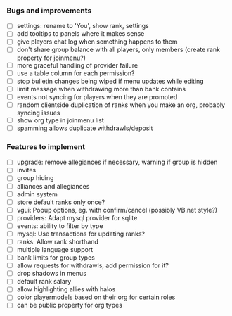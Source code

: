 ### Bugs and improvements
- [ ] settings: rename to 'You', show rank, settings
- [ ] add tooltips to panels where it makes sense
- [ ] give players chat log when something happens to them
- [ ] don't share group balance with all players, only members (create rank property for joinmenu?)
- [ ] more graceful handling of provider failure
- [ ] use a table column for each permission?
- [ ] stop bulletin changes being wiped if menu updates while editing
- [ ] limit message when withdrawing more than bank contains
- [ ] events not syncing for players when they are promoted
- [ ] random clientside duplication of ranks when you make an org, probably syncing issues
- [ ] show org type in joinmenu list
- [ ] spamming allows duplicate withdrawls/deposit

### Features to implement
- [ ] upgrade: remove allegiances if necessary, warning if group is hidden
- [ ] invites
- [ ] group hiding
- [ ] alliances and allegiances
- [ ] admin system
- [ ] store default ranks only once?  
- [ ] vgui: Popup options, eg. with confirm/cancel (possibly VB.net style?)
- [ ] providers: Adapt mysql provider for sqlite  
- [ ] events: ability to filter by type
- [ ] mysql: Use transactions for updating ranks?
- [ ] ranks: Allow rank shorthand
- [ ] multiple language support
- [ ] bank limits for group types
- [ ] allow requests for withdrawls, add permission for it?
- [ ] drop shadows in menus
- [ ] default rank salary
- [ ] allow highlighting allies with halos
- [ ] color playermodels based on their org for certain roles
- [ ] can be public property for org types
